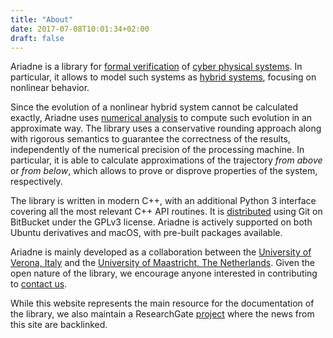 ```yaml
---
title: "About"
date: 2017-07-08T10:01:34+02:00
draft: false
---
```


Ariadne is a library for [formal verification](https://en.wikipedia.org/wiki/Formal_verification) of [cyber physical systems](https://en.wikipedia.org/wiki/Cyber-physical_system). In particular, it allows to model such systems as [hybrid systems](https://en.wikipedia.org/wiki/Hybrid_system), focusing on nonlinear behavior.

Since the evolution of a nonlinear hybrid system cannot be calculated exactly, Ariadne uses [numerical analysis](https://en.wikipedia.org/wiki/Numerical_analysis) to compute such evolution in an approximate way. The library uses a conservative rounding approach along with rigorous semantics to guarantee the correctness of the results, independently of the numerical precision of the processing machine. In particular, it is able to calculate approximations of the trajectory *from above* or *from below*, which allows to prove or disprove properties of the system, respectively.

The library is written in modern C++, with an additional Python 3 interface covering all the most relevant C++ API routines. It is [distributed](https://bitbucket.org/ariadne-cps) using Git on BitBucket under the GPLv3 license. Ariadne is actively supported on both Ubuntu derivatives and macOS, with pre-built packages available.

Ariadne is mainly developed as a collaboration between the [University of Verona, Italy](http://www.di.univr.it/?lang=en) and the [University of Maastricht, The Netherlands](https://www.maastrichtuniversity.nl/research/department-data-science-and-knowledge-engineering). Given the open nature of the library, we encourage anyone interested in contributing to [contact us](mailto:developers@ariadne-cps.org).

While this website represents the main resource for the documentation of the library, we also maintain a ResearchGate [project](https://www.researchgate.net/project/Ariadne-2) where the news from this site are backlinked.

